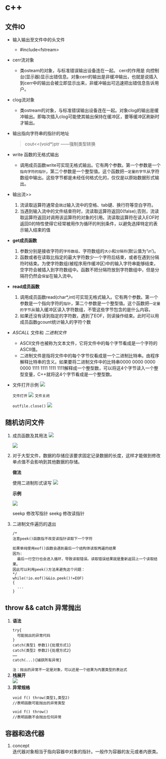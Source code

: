 
# c++
## 文件IO
* 输入输出至文件中的头文件
  +  \#include<fstream\>
* cerr流对象
  +   类osteam的对象，与标准错误输出设备连在一起。 cerr的作用是 向控制台(显示器)显示出错信息。对象cerr的输出是非缓冲输出，也就是说插入到cerr中的输出会被立即显示出来，非缓冲输出可迅速把出错信息告诉用户。
* clog流对象
  +  类ostream的对象，与标准错误输出设备连在一起。对象clog的输出是缓冲输出。即每次插入clog可能使其输出保持在缓冲区，要等缓冲区刷新时才输出。
* 输出指向字符串的指针的地址
  > cout<<(void*)ptr  ——强制类型转换
* write 函数的无格式输出
  + 调用成员函数write可实现无格式输出。它有两个参数。第一个参数是一个`指向字符的指针`，第二个参数是一个整型值。这个函数把`一定量的字节`从字符数组中输出。这些字节都是未经任何格式化的，仅仅是以原始数据形式输出。
* 输出流>>
  1. 流读取运算符通常会`跳过`输入流中的空格、tab键、换行符等空白字符。
  2. 当遇到输入流中的文件结束符时，流读取运算符返回0(false);否则，流读取运算符返回对调用该运算符的对象的引用。流读取运算符在读入EOF时返回0的特性使得它经常被用作为循环的判别条件，以避免选择特定的表示输入结束的值
* __get成员函数__
  1. 参数分别是接收字符的`字符数组`、字符数组的`大小`和`分隔符`(默认值为‘\n’)。
  2. 函数或者在读取比指定的最大字符数少一个字符后结束，或者在遇到分隔符时结束。为使字符数组(被程序用作缓冲区)中的输入字符串能够结束，空字符会被插入到字符数组中。函数不把分隔符放到字符数组中，但是分隔符仍然会`保留`在输入流中。
* __read成员函数__
  1. 调用成员函数read(char*,int)可实现无格式输入。它有两个参数。第一个参数是一个指向字符的`指针`，第二个参数是一个整型值。这个函数把`一定量的字节`从输入缓冲区读入字符数组，不管这些字节包含的是什么内容。
  2. 如果还没有读到指定的字符数，遇到了EOF，则读操作结束。此时可以用成员函数gcount统计输入的字符个数
* _ASCALL_ 文件和 _二进制文件_
   + ASCII文件也被称为文本文件，它将文件中的每个字节看成是一个字符的ASCII值。
   + 二进制文件是指将文件中的每个字节仅看成是一个二进制比特串。由程序解释比特串的含义。如果要将二进制文件中的比特串0000 0000 0000 0000 1111 1111 1111 1111解释成一个整型数，可以将这4个字节读入一个整型变量，C++就将这4个字节看成是一个整型数。
* 文件打开示例
  ![](.\文件打开模式.png)
  
  ``文件打开``
  ![](.\文件打开.png)
  ``文件关闭``
    
    ```outfile.close()```
  ![](.\文件关闭.png)
## __随机访问文件__
1.  成员函数及其用法
   ![](.\随机访问.png)
     
    ![](.\seekg&seekp.png)
2. 对于大型文件，数据的存储应该要求固定记录数据的长度，这样才能做到修改单点值不会影响到其他数据的存储。
    
    **做法**
      
      使用二进制形式读写
      ![](.\二进制文件的读写.png)

      __示例__
        
      ![](.\二进制文件数据大小.png)
    
    seekp 修改写指针  seekg 修改读指针

3. 二进制文件遍历的退出
    
    ```
    /*
    注意peek()函数指不改变读指针读取下一个字符

    如果单纯使用eof()函数会遇到最后一个结构体读取两遍的结果
    因为:  
      最后一行空行也会进入循环，导致读取错误。读取错误结果就是重新返回上一个读取结果。 
    因此可以利用peek()方法来避免这个问题：
    */
    while(!io.eof()&&io.peek()!=EOF)
    {
      ...
    }
    ```
## throw && catch 异常抛出   
1. __语法__
    ```
    try{
      可能抛出的异常代码
    }
    catch(类型1 参数1){处理方式1}
    catch(类型2 参数2){处理方式2}
    ……
    catch(...){捕获所有异常}
    ```
    ``注：抛出的异常不一定是对象，可以还是一个结果为内置类型的表达式``  
2. __栈展开__  
   ![](.\栈展开.png)
3. __异常规格__  
   ```
   void f() throw(类型1,类型2)
   //表明函数可能抛出的异常类型
   
   void f() throw()
   //表明函数不会抛出任何异常
   ```  
## 容器和迭代器
1. concept  
   迭代器对象相当于指向容器中对象的指针。一般作为容器的友元或者内嵌类。


